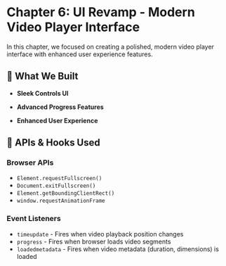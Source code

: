 # Chapter 6: UI Revamp - Modern Video Player Interface

In this chapter, we focused on creating a polished, modern video player interface with enhanced user experience features.

## 🔹 What We Built

- **Sleek Controls UI**

- **Advanced Progress Features**

- **Enhanced User Experience**

## 🔹 APIs & Hooks Used

### Browser APIs
- `Element.requestFullscreen()`
- `Document.exitFullscreen()`
- `Element.getBoundingClientRect()`
- `window.requestAnimationFrame`
### Event Listeners
- `timeupdate` - Fires when video playback position changes
- `progress` - Fires when browser loads video segments
- `loadedmetadata` - Fires when video metadata (duration, dimensions) is loaded
